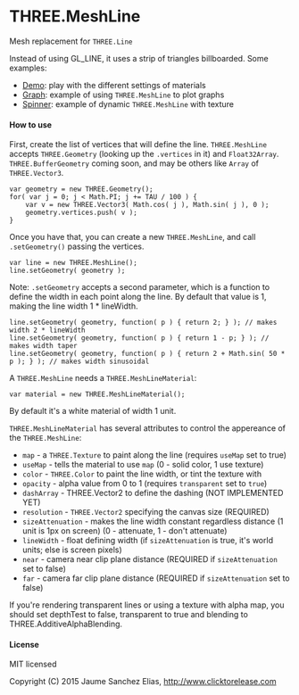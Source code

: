 # THREE.MeshLine
Mesh replacement for ```THREE.Line```

Instead of using GL_LINE, it uses a strip of triangles billboarded. Some examples:

* [Demo](https://clicktorelease.com/tmp/threejs/lines): play with the different settings of materials
* [Graph](https://clicktorelease.com/tmp/threejs/lines/graph.html): example of using ```THREE.MeshLine``` to plot graphs
* [Spinner](https://clicktorelease.com/tmp/threejs/lines/spinner.html): example of dynamic ```THREE.MeshLine``` with texture

#### How to use

First, create the list of vertices that will define the line. ```THREE.MeshLine``` accepts ```THREE.Geometry``` (looking up the ```.vertices``` in it) and ```Float32Array```. ```THREE.BufferGeometry``` coming soon, and may be others like ```Array``` of ```THREE.Vector3```.

````
var geometry = new THREE.Geometry();
for( var j = 0; j < Math.PI; j += TAU / 100 ) {
	var v = new THREE.Vector3( Math.cos( j ), Math.sin( j ), 0 );
	geometry.vertices.push( v );
}
````

Once you have that, you can create a new ```THREE.MeshLine```, and call ```.setGeometry()``` passing the vertices.

````
var line = new THREE.MeshLine();
line.setGeometry( geometry );
````

Note: ```.setGeometry``` accepts a second parameter, which is a function to define the width in each point along the line. By default that value is 1, making the line width 1 * lineWidth.

````
line.setGeometry( geometry, function( p ) { return 2; } ); // makes width 2 * lineWidth
line.setGeometry( geometry, function( p ) { return 1 - p; } ); // makes width taper
line.setGeometry( geometry, function( p ) { return 2 + Math.sin( 50 * p ); } ); // makes width sinusoidal
````

A ```THREE.MeshLine``` needs a ```THREE.MeshLineMaterial```:

````
var material = new THREE.MeshLineMaterial();
````

By default it's a white material of width 1 unit.

```THREE.MeshLineMaterial``` has several attributes to control the appereance of the ```THREE.MeshLine```:

* ```map``` - a ```THREE.Texture``` to paint along the line (requires ```useMap``` set to true)
* ```useMap``` - tells the material to use ```map``` (0 - solid color, 1 use texture)
* ```color``` - ```THREE.Color``` to paint the line width, or tint the texture with
* ```opacity``` - alpha value from 0 to 1 (requires ```transparent``` set to ```true```)
* ```dashArray``` - THREE.Vector2 to define the dashing (NOT IMPLEMENTED YET)
* ```resolution``` - ```THREE.Vector2``` specifying the canvas size (REQUIRED)
* ```sizeAttenuation``` - makes the line width constant regardless distance (1 unit is 1px on screen) (0 - attenuate, 1 - don't attenuate)
* ```lineWidth``` - float defining width (if ```sizeAttenuation``` is true, it's world units; else is screen pixels)
* ```near``` - camera near clip plane distance  (REQUIRED if ```sizeAttenuation``` set to false)
* ```far``` - camera far clip plane distance  (REQUIRED if ```sizeAttenuation``` set to false)

If you're rendering transparent lines or using a texture with alpha map, you should set depthTest to false, transparent to true and blending to THREE.AdditiveAlphaBlending.

#### License ####

MIT licensed

Copyright (C) 2015 Jaume Sanchez Elias, http://www.clicktorelease.com
